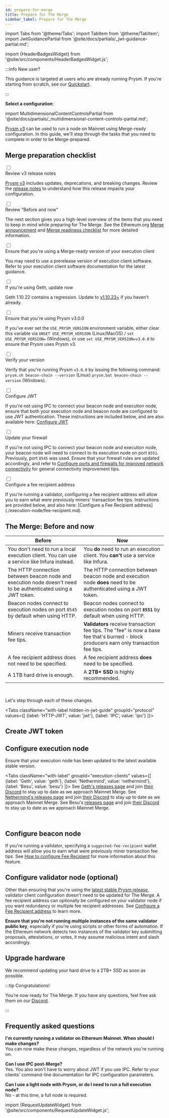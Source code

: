```yaml
---
id: prepare-for-merge
title: Prepare for The Merge
sidebar_label: Prepare for The Merge
---
```


import Tabs from '@theme/Tabs';
import TabItem from '@theme/TabItem';
import JwtGuidancePartial from '@site/docs/partials/_jwt-guidance-partial.md';

import {HeaderBadgesWidget} from '@site/src/components/HeaderBadgesWidget.js';

<HeaderBadgesWidget commaDelimitedContributors="Mick,Raul,James" lastVerifiedDateString="August 24th, 2022" lastVerifiedVersionString="v3.0.0" />

:::info New user?

This guidance is targeted at users who are already running Prysm. If you're starting from scratch, see our [Quickstart](./install/install-with-script.md).

:::

<p><strong>Select a configuration</strong>:</p>

import MultidimensionalContentControlsPartial from '@site/docs/partials/_multidimensional-content-controls-partial.md';

<MultidimensionalContentControlsPartial />


[Prysm v3](https://github.com/prysmaticlabs/prysm/releases/tag/v3.0.0) can be used to run a node on Mainnet using Merge-ready configuration. In this guide, we'll step through the tasks that you need to complete in order to be Merge-prepared. 


## Merge preparation checklist

<div class='checklist'>
    <div class='task'>
        <div class='input-container'><input id="cl-1" type='checkbox'/><span class='done'></span></div>
        <div class='guidance-container'>
            <label for="cl-1">Review v3 release notes</label>
            <p><a href='https://github.com/prysmaticlabs/prysm/releases/tag/v3.0.0'>Prysm v3</a> includes updates, deprecations, and breaking changes. Review the <a href='https://github.com/prysmaticlabs/prysm/releases/tag/v3.0.0'>release notes</a> to understand how this release impacts your configuration.</p>
        </div>
    </div>
    <div class='task'>
        <div class='input-container'><input id="cl-2" type='checkbox'/><span class='done'></span></div>
        <div class='guidance-container'>
            <label for="cl-2">Review "Before and now"</label>
            <p>The next section gives you a high-level overview of the items that you need to keep in mind while preparing for The Merge. See the Ethereum.org <a href='https://blog.ethereum.org/2022/08/24/mainnet-merge-announcement/'>Merge announcement</a> and <a href='https://launchpad.ethereum.org/en/merge-readiness'>Merge readiness checklist</a> for more detailed information.</p>
        </div>
    </div>
    <div class='task'>
        <div class='input-container'><input id="cl-3" type='checkbox'/><span class='done'></span></div>
        <div class='guidance-container'>
            <label for="cl-3">Ensure that you're using a Merge-ready version of your execution client</label>
            <p>You may need to use a prerelease version of execution client software. Refer to your execution client software documentation for the latest guidance.</p>
        </div>
    </div>
    <div class='task'>
        <div class='input-container'><input id="cl-4" type='checkbox'/><span class='done'></span></div>
        <div class='guidance-container'>
            <label for="cl-4">If you're using Geth, update now</label>
            <p>Geth 1.10.22 contains a regression. Update to <a href='https://github.com/ethereum/go-ethereum/releases'>v1.10.23+</a> if you haven't already.</p>
        </div>
    </div>
    <div class='task'>
        <div class='input-container'><input id="cl-5" type='checkbox'/><span class='done'></span></div>
        <div class='guidance-container'>
            <label for="cl-5">Ensure that you're using Prysm v3.0.0</label>
            <p>If you've ever set the <code>USE_PRYSM_VERSION</code> environment variable, either clear this variable via <code>UNSET USE_PRYSM_VERSION</code> (Linux/MacOS) / <code>set USE_PRYSM_VERSION=</code> (Windows), or use <code>set USE_PRYSM_VERSION=v3.0.0</code> to ensure that Prysm uses Prysm v3.</p>
        </div>
    </div>
    <div class='task'>
        <div class='input-container'><input id="cl-6" type='checkbox'/><span class='done'></span></div>
        <div class='guidance-container'>
            <label for="cl-6">Verify your version</label>
            <p>Verify that you're running Prysm <code>v3.0.0</code> by issuing the following command: <code>prysm.sh beacon-chain --version</code> (Linux) <code>prysm.bat beacon-chain --version</code> (Windows).</p>
        </div>
    </div>
    <div class='task'>
        <div class='input-container'><input id="cl-7" type='checkbox'/><span class='done'></span></div>
        <div class='guidance-container'>
            <label for="cl-7">Configure JWT</label>
            <p>If you're not using IPC to connect your beacon node and execution node, ensure that both your execution node and beacon node are configured to use JWT authentication. These instructions are included below, and are also available here: <a href='./execution-node/authentication'>Configure JWT</a></p>
        </div>
    </div>
    <div class='task'>
        <div class='input-container'><input id="cl-8" type='checkbox'/><span class='done'></span></div>
        <div class='guidance-container'>
            <label for="cl-8">Update your firewall</label>
            <p>If you're not using IPC to connect your beacon node and execution node, your beacon node will need to connect to its execution node on port <code>8551</code>. Previously, port <code>8545</code> was used. Ensure that your firewall rules are updated accordingly, and refer to <a href='./prysm-usage/p2p-host-ip'>Configure ports and firewalls for improved network connectivity</a> for general connectivity improvement tips.</p>
        </div>
    </div>
    <div class='task'>
        <div class='input-container'><input id="cl-9" type='checkbox'/><span class='done'></span></div>
        <div class='guidance-container'>
            <label for="cl-9">Configure a fee recipient address</label>
            <p>If you're running a validator, configuring a fee recipient address will allow you to earn what were previously miners' transaction fee tips. Instructions are provided below, and also here: [Configure a Fee Recipient address](./execution-node/fee-recipient.md).</p>
        </div>
    </div>
</div>


## The Merge: Before and now

| Before                                                                                                         | Now                                                                                                                                      |
|----------------------------------------------------------------------------------------------------------------|------------------------------------------------------------------------------------------------------------------------------------------|
| You don't need to run a local execution client. You can use a service like Infura instead.                     | You **do** need to run an execution client. You **can't** use a service like Infura.                                                     |
| The HTTP connection between beacon node and execution node doesn't need to be authenticated using a JWT token. | The HTTP connection between beacon node and execution node **does** need to be authenticated using a JWT token.                          |
| Beacon nodes connect to execution nodes on port `8545` by default when using HTTP.                             | Beacon nodes connect to execution nodes on port **`8551`** by default when using HTTP.                                                   |
| Miners receive transaction fee tips.                                                                           | **Validators** receive transaction fee tips. The "fee" is now a base fee that's burned - block producers earn only transaction fee tips. |
| A fee recipient address does not need to be specified.                                                         | A fee recipient address **does** need to be specified.                                                                                   |
| A 1TB hard drive is enough.                                                                                    | A **2TB+ SSD** is highly recommended.                                                                                                    |


<br />


Let's step through each of these changes.

<div class='hide-tabs mergeprep-guide'>

<Tabs className="with-label hidden-in-jwt-guide" groupId="protocol" values={[
        {label: 'HTTP-JWT', value: 'jwt'},
        {label: 'IPC', value: 'ipc'}
    ]}>
    <TabItem value="jwt">
    
<h2>Create JWT token</h2>

<JwtGuidancePartial />

    
</TabItem>
<TabItem value="ipc">


## Configure execution node

<p>Ensure that your execution node has been updated to the latest available stable version.</p>

<Tabs className="with-label" groupId="execution-clients" values={[
  {label: 'Geth', value: 'geth'},
  {label: 'Nethermind', value: 'nethermind'},
  {label: 'Besu', value: 'besu'}
  ]}>
  <TabItem value="geth">See <a href='https://github.com/ethereum/go-ethereum/releases'>Geth's releases page</a> and join <a href='https://discord.gg/invite/nthXNEv'>their Discord</a> to stay up to date as we approach Mainnet Merge.</TabItem>
  <TabItem value="nethermind">See <a href='https://github.com/NethermindEth/nethermind/releases'>Nethermind's releases page</a> and join <a href='https://discord.com/invite/DedCdvDaNm'>their Discord</a> to stay up to date as we approach Mainnet Merge.</TabItem>
  <TabItem value="besu">See Besu's <a href='https://github.com/hyperledger/besu/releases'>releases page</a> and join <a href='https://discord.com/invite/hyperledger'>their Discord</a> to stay up to date as we approach Mainnet Merge.</TabItem>
</Tabs>

<br />

<h2>Configure beacon node</h2>

If you're running a validator, specifying a <code>suggested-fee-recipient</code> wallet address will allow you to earn what were previously miner transaction fee tips. See <a href='./execution-node/fee-recipient.md'>How to configure Fee Recipient</a> for more information about this feature.

</TabItem>
</Tabs>

</div>

## Configure validator node (optional)

Other than ensuring that you're using the [latest stable Prysm release](https://github.com/prysmaticlabs/prysm/releases), validator client configuration doesn't need to be updated for The Merge. A fee recipient address can optionally be configured on your validator node if you want redundancy or multiple fee recipient addresses. See [Configure a Fee Recipient address](./execution-node/fee-recipient.md) to learn more.

<div class="admonition admonition-caution alert alert--warning"><div class="admonition-content"><p><strong>Ensure that you're not running multiple instances of the same validator public key</strong>, especially if you're using scripts or other forms of automation. If the Ethereum network detects two instances of the validator key submitting proposals, attestations, or votes, it may assume malicious intent and slash accordingly.</p></div></div>

## Upgrade hardware

We recommend updating your hard drive to a 2TB+ SSD as soon as possible.

:::tip Congratulations!

You’re now ready for The Merge. If you have any questions, feel free ask them on our [Discord](https://discord.gg/prysmaticlabs).

:::


## Frequently asked questions

**I'm currently running a validator on Ethereum Mainnet. When should I make changes?** <br />
You can now make these changes, regardless of the network you're running on.

**Can I use IPC post-Merge?** <br />
Yes. You also won't have to worry about JWT if you use IPC. Refer to your clients' command-line documentation for IPC configuration parameters.

**Can I use a light node with Prysm, or do I need to run a full execution node?** <br />
No - at this time, a full node is required.


import {RequestUpdateWidget} from '@site/src/components/RequestUpdateWidget.js';

<RequestUpdateWidget />